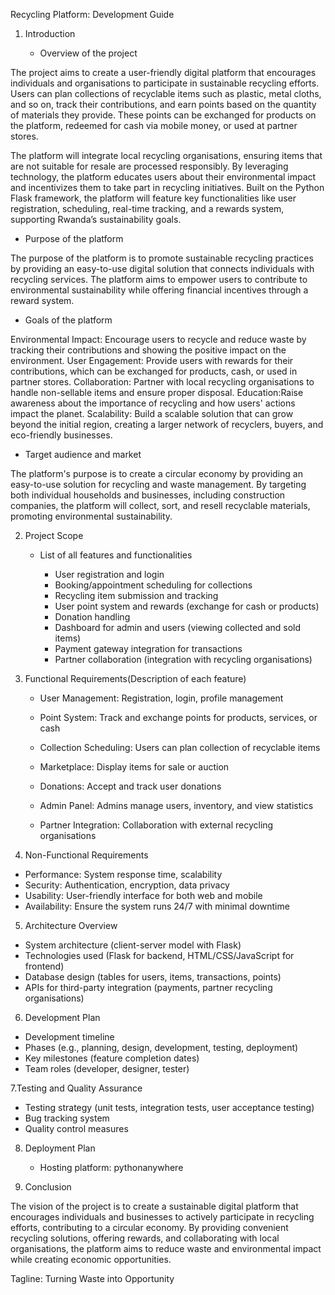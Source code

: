  Recycling Platform: Development Guide



1. Introduction

   - Overview of the project

The project aims to create a user-friendly digital platform that encourages individuals and organisations to participate in sustainable recycling efforts. Users can plan collections of recyclable items such as plastic, metal cloths, and so on, track their contributions, and earn points based on the quantity of materials they provide. These points can be exchanged for products on the platform, redeemed for cash via mobile money, or used at partner stores.

The platform will integrate local recycling organisations, ensuring items that are not suitable for resale are processed responsibly. By leveraging technology, the platform educates users about their environmental impact and incentivizes them to take part in recycling initiatives. Built on the Python Flask framework, the platform will feature key functionalities like user registration, scheduling, real-time tracking, and a rewards system, supporting Rwanda’s sustainability goals.


   - Purpose of the platform

The purpose of the platform is to promote sustainable recycling practices by providing an easy-to-use digital solution that connects individuals with recycling services. The platform aims to empower users to contribute to environmental sustainability while offering financial incentives through a reward system. 

  - Goals of the platform

Environmental Impact: Encourage users to recycle and reduce waste by tracking their contributions and showing the positive impact on the environment.
User Engagement: Provide users with rewards for their contributions, which can be exchanged for products, cash, or used in partner stores.
Collaboration: Partner with local recycling organisations to handle non-sellable items and ensure proper disposal.
Education:Raise awareness about the importance of recycling and how users' actions impact the planet.
Scalability: Build a scalable solution that can grow beyond the initial region, creating a larger network of recyclers, buyers, and eco-friendly businesses.


   - Target audience and market

The platform's purpose is to create a circular economy by providing an easy-to-use solution for recycling and waste management. By targeting both individual households and businesses, including construction companies, the platform will collect, sort, and resell recyclable materials, promoting environmental sustainability. 
  


2. Project Scope

   - List of all features and functionalities

     - User registration and login
     - Booking/appointment scheduling for collections
     - Recycling item submission and tracking
     - User point system and rewards (exchange for cash or products)
     - Donation handling
     - Dashboard for admin and users (viewing collected and sold items)
     - Payment gateway integration for transactions
     - Partner collaboration (integration with recycling organisations)



3. Functional Requirements(Description of each feature)

   

     - User Management: 
Registration, login, profile management

     - Point System: 
Track and exchange points for products, services, or cash

     - Collection Scheduling: 
Users can plan collection of recyclable items

     - Marketplace: 
Display items for sale or auction

     - Donations: 
Accept and track user donations

     - Admin Panel:
 Admins manage users, inventory, and view statistics

     - Partner Integration: 
Collaboration with external recycling organisations



 4. Non-Functional Requirements

   - Performance: System response time, scalability
   - Security: Authentication, encryption, data privacy
   - Usability: User-friendly interface for both web and mobile
   - Availability: Ensure the system runs 24/7 with minimal downtime



 5. Architecture Overview

   - System architecture (client-server model with Flask)
   - Technologies used (Flask for backend, HTML/CSS/JavaScript for frontend)
   - Database design (tables for users, items, transactions, points)
   - APIs for third-party integration (payments, partner recycling organisations)



 6. Development Plan

   - Development timeline
   - Phases (e.g., planning, design, development, testing, deployment)
   - Key milestones (feature completion dates)
   - Team roles (developer, designer, tester)



7.Testing and Quality Assurance

   - Testing strategy (unit tests, integration tests, user acceptance testing)
   - Bug tracking system
   - Quality control measures


8. Deployment Plan

   - Hosting platform: pythonanywhere
 



9. Conclusion


The vision of the project is to create a sustainable digital platform that encourages individuals and businesses to actively participate in recycling efforts, contributing to a circular economy. By providing convenient recycling solutions, offering rewards, and collaborating with local organisations, the platform aims to reduce waste and environmental impact while creating economic opportunities.

Tagline: Turning Waste into Opportunity 



